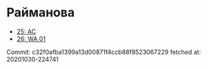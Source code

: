 # Райманова
- [25: AC](25.md)
- [26: WA 01](26.md)

Commit: c32f0afba1399a13d00871f4ccb88f8523067229
 fetched at: 20201030-224741
